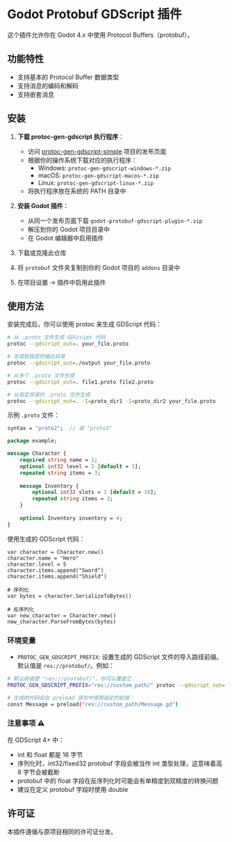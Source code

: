 # Godot Protobuf GDScript 插件

这个插件允许你在 Godot 4.x 中使用 Protocol Buffers（protobuf）。

## 功能特性

- 支持基本的 Protocol Buffer 数据类型
- 支持消息的编码和解码
- 支持嵌套消息

## 安装

1. **下载 protoc-gen-gdscript 执行程序**：
   - 访问 [protoc-gen-gdscript-simple](https://github.com/lixi1983/protoc-gen-gdscript-simple/releases) 项目的发布页面
   - 根据你的操作系统下载对应的执行程序：
     - Windows: `protoc-gen-gdscript-windows-*.zip`
     - macOS: `protoc-gen-gdscript-macos-*.zip`
     - Linux: `protoc-gen-gdscript-linux-*.zip`
   - 将执行程序放在系统的 PATH 目录中

2. **安装 Godot 插件**：
   - 从同一个发布页面下载 `godot-protobuf-gdscript-plugin-*.zip`
   - 解压到你的 Godot 项目目录中
   - 在 Godot 编辑器中启用插件

3. 下载或克隆此仓库
4. 将 `protobuf` 文件夹复制到你的 Godot 项目的 `addons` 目录中
5. 在项目设置 -> 插件中启用此插件

## 使用方法

安装完成后，你可以使用 protoc 来生成 GDScript 代码：

```bash
# 从 .proto 文件生成 GDScript 代码
protoc --gdscript_out=. your_file.proto

# 生成到指定的输出目录
protoc --gdscript_out=./output your_file.proto

# 从多个 .proto 文件生成
protoc --gdscript_out=. file1.proto file2.proto

# 从指定目录的 .proto 文件生成
protoc --gdscript_out=. -I=proto_dir1 -I=proto_dir2 your_file.proto
```

示例 `.proto` 文件：

```protobuf
syntax = "proto2";  // 或 "proto3"

package example;

message Character {
    required string name = 1;
    optional int32 level = 2 [default = 1];
    repeated string items = 3;
    
    message Inventory {
        optional int32 slots = 1 [default = 10];
        repeated string items = 2;
    }
    
    optional Inventory inventory = 4;
}
```

使用生成的 GDScript 代码：

```gdscript
var character = Character.new()
character.name = "Hero"
character.level = 5
character.items.append("Sword")
character.items.append("Shield")

# 序列化
var bytes = character.SerializeToBytes()

# 反序列化
var new_character = Character.new()
new_character.ParseFromBytes(bytes)
```

### 环境变量

- `PROTOC_GEN_GDSCRIPT_PREFIX`: 设置生成的 GDScript 文件的导入路径前缀。默认值是 `res://protobuf/`。例如：

```bash
# 默认前缀是 "res://protobuf/"，你可以覆盖它：
PROTOC_GEN_GDSCRIPT_PREFIX="res://custom_path/" protoc --gdscript_out=. your_file.proto

# 生成的代码会在 preload 语句中使用指定的前缀：
const Message = preload("res://custom_path/Message.gd")
```

### 注意事项 ⚠️

在 GDScript 4+ 中：
- int 和 float 都是 16 字节
- 序列化时，int32/fixed32 protobuf 字段会被当作 int 类型处理，这意味着高 8 字节会被截断
- protobuf 中的 float 字段在反序列化时可能会有单精度到双精度的转换问题
- 建议在定义 protobuf 字段时使用 double

## 许可证

本插件遵循与原项目相同的许可证分发。
